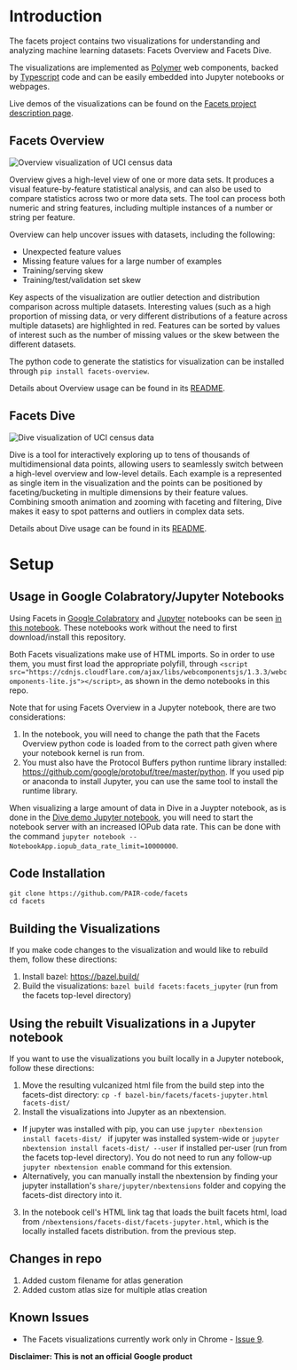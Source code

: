 # Introduction

The facets project contains two visualizations for understanding and analyzing machine learning datasets: Facets Overview and Facets Dive.

The visualizations are implemented as [Polymer](https://www.polymer-project.org) web components, backed by [Typescript](https://www.typescriptlang.org) code and can be easily embedded into Jupyter notebooks or webpages.

Live demos of the visualizations can be found on the [Facets project description page](https://pair-code.github.io/facets/).

## Facets Overview

![Overview visualization of UCI census data](/img/overview-census.png "Overview visualization of UCI census data -  Lichman, M. (2013). UCI Machine Learning Repository [http://archive.ics.uci.edu/ml/datasets/Census+Income]. Irvine, CA: University of California, School of Information and Computer Science")

Overview gives a high-level view of one or more data sets. It produces a visual feature-by-feature statistical analysis, and can also be used to compare statistics across two or more data sets. The tool can process both numeric and string features, including multiple instances of a number or string per feature.

Overview can help uncover issues with datasets, including the following:

* Unexpected feature values
* Missing feature values for a large number of examples
* Training/serving skew
* Training/test/validation set skew

Key aspects of the visualization are outlier detection and distribution comparison across multiple datasets.
Interesting values (such as a high proportion of missing data, or very different distributions of a feature across multiple datasets) are highlighted in red.
Features can be sorted by values of interest such as the number of missing values or the skew between the different datasets.

The python code to generate the statistics for visualization can be installed through `pip install facets-overview`.

Details about Overview usage can be found in its [README](./facets_overview/README.md).

## Facets Dive

![Dive visualization of UCI census data](/img/dive-census.png "Dive visualization of UCI census data -  Lichman, M. (2013). UCI Machine Learning Repository [http://archive.ics.uci.edu/ml/datasets/Census+Income]. Irvine, CA: University of California, School of Information and Computer Science")

Dive is a tool for interactively exploring up to tens of thousands of multidimensional data points, allowing users to seamlessly switch between a high-level overview and low-level details.
Each example is a represented as single item in the visualization and the points can be positioned by faceting/bucketing in multiple dimensions by their feature values. Combining smooth animation and zooming with faceting and filtering, Dive makes it easy to spot patterns and outliers in complex data sets.

Details about Dive usage can be found in its [README](./facets_dive/README.md).

# Setup

## Usage in Google Colabratory/Jupyter Notebooks

Using Facets in [Google Colabratory](https://colab.research.google.com) and [Jupyter](http://jupyter.org) notebooks can be seen
[in this notebook](https://colab.research.google.com/github/PAIR-code/facets/blob/master/colab_facets.ipynb). These notebooks work without the need to first download/install this repository.

Both Facets visualizations make use of HTML imports. So in order to use them, you must first load the appropriate polyfill, through `<script src="https://cdnjs.cloudflare.com/ajax/libs/webcomponentsjs/1.3.3/webcomponents-lite.js"></script>`, as shown in the demo notebooks in this repo.

Note that for using Facets Overview in a Jupyter notebook, there are two considerations:
1. In the notebook, you will need to change the path that the Facets Overview python code is loaded from to the correct path given where your notebook kernel is run from.
2. You must also have the Protocol Buffers python runtime library installed: https://github.com/google/protobuf/tree/master/python. If you used pip or anaconda to install Jupyter, you can use the same tool to install the runtime library.

When visualizing a large amount of data in Dive in a Juypter notebook, as is done in the [Dive demo Jupyter notebook](./facets_dive/Dive_demo.ipynb), you will need to start the notebook server with an increased IOPub data rate.
This can be done with the command ```jupyter notebook --NotebookApp.iopub_data_rate_limit=10000000```.

## Code Installation
```
git clone https://github.com/PAIR-code/facets
cd facets
```

## Building the Visualizations

If you make code changes to the visualization and would like to rebuild them, follow these directions:

1. Install bazel: https://bazel.build/
2. Build the visualizations: ```bazel build facets:facets_jupyter``` (run from the facets top-level directory)

## Using the rebuilt Visualizations in a Jupyter notebook

If you want to use the visualizations you built locally in a Jupyter notebook, follow these directions:

1. Move the resulting vulcanized html file from the build step into the facets-dist directory: ```cp -f bazel-bin/facets/facets-jupyter.html facets-dist/```
2. Install the visualizations into Jupyter as an nbextension.
  * If jupyter was installed with pip, you can use ```jupyter nbextension install facets-dist/ ``` if jupyter was installed system-wide or ```jupyter nbextension install facets-dist/ --user``` if installed per-user (run from the facets top-level directory). You do not need to run any follow-up ```jupyter nbextension enable``` command for this extension.
  * Alternatively, you can manually install the nbextension by finding your jupyter installation's ```share/jupyter/nbextensions``` folder and copying the facets-dist directory into it.
3. In the notebook cell's HTML link tag that loads the built facets html, load from ```/nbextensions/facets-dist/facets-jupyter.html```, which is the locally installed facets distribution. from the previous step.

## Changes in repo
1. Added custom filename for atlas generation
2. Added custom atlas size for multiple atlas creation

## Known Issues

* The Facets visualizations currently work only in Chrome - [Issue 9](../../issues/9).

**Disclaimer: This is not an official Google product**
